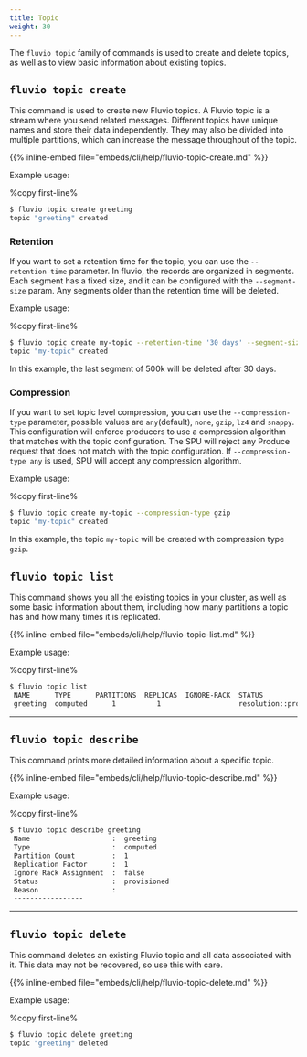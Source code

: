 ```yaml
---
title: Topic
weight: 30
---
```


The `fluvio topic` family of commands is used to create and delete topics, as
well as to view basic information about existing topics.

## `fluvio topic create`

This command is used to create new Fluvio topics. A Fluvio topic is a stream where
you send related messages. Different topics have unique names and store their data
independently. They may also be divided into multiple partitions, which can
increase the message throughput of the topic.

{{% inline-embed file="embeds/cli/help/fluvio-topic-create.md" %}}

Example usage:

%copy first-line%
```bash
$ fluvio topic create greeting
topic "greeting" created
```

### Retention

If  you want to set a retention time for the topic, you can use the `--retention-time` parameter. In fluvio, the records are organized in segments. Each segment has a fixed size, and it can be configured with the `--segment-size` param. Any segments older than the retention time will be deleted.

Example usage:

%copy first-line%
```bash
$ fluvio topic create my-topic --retention-time '30 days' --segment-size 500000  
topic "my-topic" created
```

In this example, the last segment of 500k will be deleted after 30 days.

### Compression

If you want to set topic level compression, you can use the `--compression-type` parameter, possible values are `any`(default), `none`, `gzip`, `lz4` and `snappy`.
This configuration will enforce producers to use a compression algorithm that matches with the topic configuration. The SPU will reject any Produce request
that does not match with the topic configuration. If `--compression-type any` is used, SPU will accept any compression algorithm.

Example usage:

%copy first-line%
```bash
$ fluvio topic create my-topic --compression-type gzip
topic "my-topic" created
```

In this example, the topic `my-topic` will be created with compression type `gzip`.

## `fluvio topic list`

This command shows you all the existing topics in your cluster, as well as some basic
information about them, including how many partitions a topic has and how many times it
is replicated.

{{% inline-embed file="embeds/cli/help/fluvio-topic-list.md" %}}

Example usage:

%copy first-line%
```bash
$ fluvio topic list
 NAME      TYPE      PARTITIONS  REPLICAS  IGNORE-RACK  STATUS                   REASON
 greeting  computed      1          1                   resolution::provisioned
```

---

## `fluvio topic describe`

This command prints more detailed information about a specific topic.

{{% inline-embed file="embeds/cli/help/fluvio-topic-describe.md" %}}

Example usage:

%copy first-line%
```bash
$ fluvio topic describe greeting
 Name                    :  greeting
 Type                    :  computed
 Partition Count         :  1
 Replication Factor      :  1
 Ignore Rack Assignment  :  false
 Status                  :  provisioned
 Reason                  :
 -----------------
```

---

## `fluvio topic delete`

This command deletes an existing Fluvio topic and all data associated with it.
This data may not be recovered, so use this with care.

{{% inline-embed file="embeds/cli/help/fluvio-topic-delete.md" %}}

Example usage:

%copy first-line%
```bash
$ fluvio topic delete greeting
topic "greeting" deleted
```
